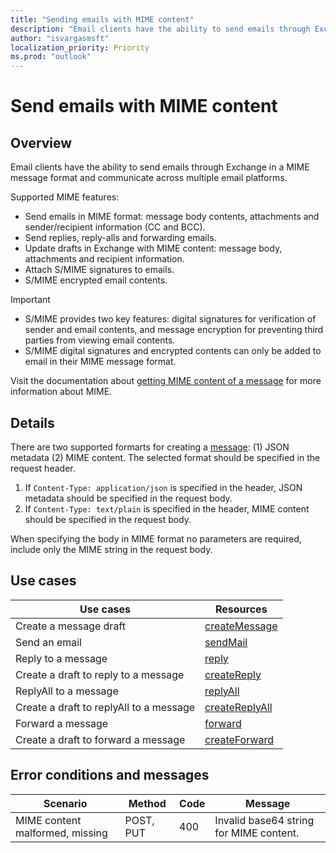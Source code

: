 ```yaml
---
title: "Sending emails with MIME content"
description: "Email clients have the ability to send emails through Exchange in a MIME message format."
author: "isvargasmsft"
localization_priority: Priority
ms.prod: "outlook"
---
```


# Send emails with MIME content

## Overview
Email clients have the ability to send emails through Exchange in a MIME message format and communicate across multiple email platforms.

Supported MIME features:
- Send emails in MIME format: message body contents, attachments and sender/recipient information (CC and BCC).
- Send replies, reply-alls and forwarding emails.
- Update drafts in Exchange with MIME content: message body, attachments and recipient information.
- Attach S/MIME signatures to emails.
- S/MIME encrypted email contents.

> [!IMPORTANT]
> * S/MIME provides two key features: digital signatures for verification of sender and email contents, and message encryption for preventing third parties from viewing email contents.
> * S/MIME digital signatures and encrypted contents can only be added to email in their MIME message format.

Visit the documentation about [getting MIME content of a message](../concepts/outlook-get-mime-message.md) for more information about MIME.

## Details
There are two supported formarts for creating a [message](../resources/message.md): (1) JSON metadata (2) MIME content. The selected format should be specified in the request header.

1. If `Content-Type: application/json` is specified in the header, JSON metadata should be specified in the request body.
2. If `Content-Type: text/plain` is specified in the header, MIME content should be specified in the request body.

When specifying the body in MIME format no parameters are required, include only the MIME string in the request body.

## Use cases
| Use cases | Resources |
| ------| ----- |
| Create a message draft | [createMessage](/graph/api/user-post-messages.md) |
| Send an email | [sendMail](/graph/api/message-send.md) |
| Reply to a message | [reply](/graph/api/message-reply.md) |
| Create a draft to reply to a message | [createReply](/graph/api/message-createreply.md) |
| ReplyAll to a message | [replyAll](/graph/api/message-replyall.md) | 
| Create a draft to replyAll to a message | [createReplyAll](/graph/api-reference/api/message-createreplyall.md) |
| Forward a message | [forward](/graph/api-reference/api/message-forward.md) |
| Create a draft to forward a message | [createForward](/graph/api-reference/api/message-createforward.md) | 

## Error conditions and messages

|Scenario|Method|Code|Message|
|--------|------|----|-------|
| MIME content malformed, missing | POST, PUT | 400 | Invalid base64 string for MIME content. |



